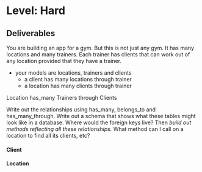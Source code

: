 # Level: Hard

## Deliverables
You are building an app for a gym. But this is not just any gym. It has many locations and many trainers. Each trainer has clients that can work out of any location provided that they have a trainer.
- your models are locations, trainers and clients
  <!-- - a Location belongs to LocationTrainer
  - a Trainer belongs to LocationTrainer -->
  <!-- - a location has many trainers through LocationTrainer
  - a trainer has many locations through Location Trainer -->
  <!-- - a trainer has many clients  -->
  <!-- - a client has one trainer -->
  - a client has many locations through trainer
  - a location has many clients through trainer


Location has_many Trainers through Clients 



Write out the relationships using has_many, belongs_to and has_many_through. Write out a schema that shows what these tables might look like in a database. Where would the foreign keys live? Then *build out methods reflecting all these relationships.* What method can I call on a location to find all its clients, etc?

#### Client
<!-- - #assign_trainer
  - should take a trainer as argument and assign it to the client -->

#### Location
<!-- - .least_clients
  - should find which location has the least clients training there. we need to increase the marketing spend for that location! -->
<!-- 
#### Trainer
- .most_clients
  - should find which trainer has the most clients. give that trainer a bonus! -->
